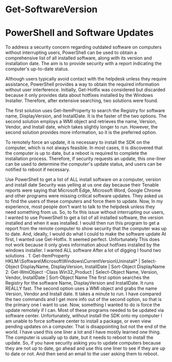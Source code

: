 # Get-SoftwareVersion
<!DOCTYPE html>
<html>

  <body>
    <h1>PowerShell and Software Updates</h1>
    <p>To address a security concern regarding outdated software on computers without interrupting users, PowerShell can be used to obtain a comprehensive list of all installed software, along with its version and installation date. The aim is to provide security with a report indicating the computer's up-to-date status.</p>
    <p>Although users typically avoid contact with the helpdesk unless they require assistance, PowerShell provides a way to obtain the required information without user interference. Initially, Get-Hotfix was considered but discarded because it only provides data about hotfixes installed by the Windows Installer. Therefore, after extensive searching, two solutions were found.</p>
    <p>The first solution uses Get-ItemProperty to search the Registry for software name, DisplayVersion, and InstallDate. It is the faster of the two options. The second solution employs a WMI object and retrieves the name, Version, Vendor, and Install date, which takes slightly longer to run. However, the second solution provides more information, so it is the preferred option.</p>
    <p>To remotely force an update, it is necessary to install the SDK on the computer, which is not always feasible. In most cases, it is discovered that the computer is up to date, but a reboot is required to complete the installation process. Therefore, if security requests an update, this one-liner can be used to determine the computer's update status, and users can be notified to reboot if necessary.</p>
  </body>
</html>



Use PowerShell to get a list of ALL install software on a computer, version and install date
Security was yelling at us one day because their Tenable reports were saying that Microsoft Edge, Microsoft Word, Google Chrome and other programs were missing critical software updates. They asked us to find the users of these computers and force them to update. Now, In my experience, most people don't want to talk to the helpdesk unless they need something from us. So, to fix this issue without interrupting our users, I wanted to use PowerShell to get a list of all installed software, the version installed and when it was installed. I would then run this program to get a report from the remote computer to show security that the computer was up to date. And, ideally, I would do what I could to make the software update
At first, I wanted use Get-Hotfix. It seemed perfect. Unfortunately This does not work because it only gives information about hotfixes installed by the windows installer. I wanted ALL software 
After a lot of digging I found two solutions . 
1: Get-ItemProperty HKLM:\Software\Microsoft\Windows\CurrentVersion\Uninstall\* | Select-Object DisplayName, DisplayVersion, InstallDate | Sort-Object DisplayName
2: Get-WmiObject -Class Win32_Product | Select-Object Name, Version, Vendor, InstallDate | Sort-Object Name
The first option searches the Registry for the software Name, DisplayVersion and InstallDate. It runs REALLY fast. The second option uses a WMI object and grabs the name Version, Vendor and Install date. It takes a minute to run. I have compared the two commands and I get more info out of the second option, so that is the primary one I want to use. 
Now, something I wanted to do is force the update remotely if I can. Most of these programs needed to be updated via software center. Unfortunately, without install the SDK onto my computer I am unable to force software center to install a package, or even view pending updates on a computer. That is disappointing but not the end of the world. 
I have used this one liner a lot and I have mostly learned one thing. The computer is usually up to date, but it needs to reboot to install the update. So, if you have security asking you to update computers because they are not up to date, go ahead and use this one liner to see if they are up to date or not. And then send an email to the user asking them to reboot. 
